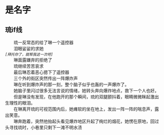 # 是名字
## 琉if线
&emsp;&emsp;琉一反常态的给了琳一个遥控器  
&emsp;&emsp;泪眼娑娑的求她  
*```[拜托你了，就帮我这一次吧]```*  
&emsp;&emsp;琳面露嫌弃的拒绝了  
&emsp;&emsp;琉继续苦苦哀求  
&emsp;&emsp;最后琳忍着恶心摁下了遥控器  
&emsp;&emsp;三个外的街区突然传出一阵爆炸声  
&emsp;&emsp;琳在听到爆炸声的那一刻，整个脑子似乎也轰的一声爆炸了。  
&emsp;&emsp;她脑子里闪过很多无法言说的情绪，她转头奔向爆炸地点，救下一个人也好。  
&emsp;&emsp;但是琳没有发现，在他跑开的那个瞬间，琉的双腿颤抖着，眼睛微微眯起激出生理性的眼泪。  
&emsp;&emsp;在琳离开琉的可视范围内后，她瘫软的坐在地上，发出一阵一阵的喘息声，露出笑意。   
&emsp;&emsp;琳奔跑着，突然他抬起头看见爆炸地区升起了绚烂的烟花，她愣在原地，回过头寻找琉时，小巷里只剩下一滩不明水渍  
